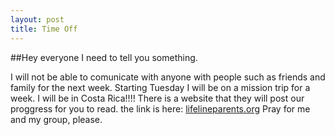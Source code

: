 ```yaml
---
layout: post
title: Time Off
---
```


##Hey everyone I need to tell you something.

I will not be able to comunicate with anyone with people such as friends and family for the next week. Starting Tuesday I will be on a mission trip for a week. I will be in Costa Rica!!!! There is a website that they will post our proggress for you to read. the link is here: [lifelineparents.org](http://lifelineparents.org) Pray for me and my group, please.

